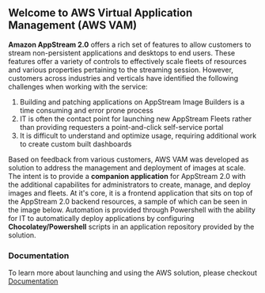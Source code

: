 ## Welcome to AWS Virtual Application Management (AWS VAM)

**Amazon AppStream 2.0** offers a rich set of features to allow customers to stream non-persistent applications and desktops to end users. These features offer a variety of controls to effectively scale fleets of resources and various properties pertaining to the streaming session. However, customers across industries and verticals have identified the following challenges when working with the service:

1. Building and patching applications on AppStream Image Builders is a time consuming and error prone process
2. IT is often the contact point for launching new AppStream Fleets rather than providing requesters a point-and-click self-service portal
3. It is difficult to understand and optimize usage, requiring additional work to create custom built dashboards

Based on feedback from various customers, AWS VAM was developed as solution to address the management and deployment of images at scale. The intent is to provide a **companion application** for AppStream 2.0 with the additional capabilites for administrators to create, manage, and deploy images and fleets. At it's core, it is a frontend application that sits on top of the AppStream 2.0 backend resources, a sample of which can be seen in the image below. Automation is provided through Powershell with the ability for IT to automatically deploy applications by configuring **Chocolatey/Powershell** scripts in an application repository provided by the solution.

### Documentation

To learn more about launching and using the AWS solution, please checkout [Documentation](/docs/documentation.md)
